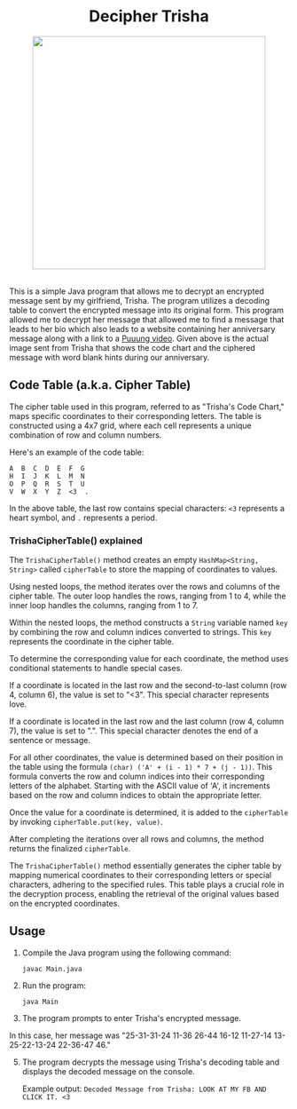 <h1 align="center">
  Decipher Trisha
</h1>

<div align="center" >
   <img src="https://github.com/aidrecabrera/decipher-trisha/assets/61798731/15b6ba53-0e15-4b9e-9e40-ccd314769d7f" height="420" width="auto">
</div>

<br>

This is a simple Java program that allows me to decrypt an encrypted message sent by my girlfriend, Trisha. The program utilizes a decoding table to convert the encrypted message into its original form. This program allowed me to decrypt her message that allowed me to find a message that leads to her bio which also leads to a website containing her anniversary message along with a link to a <a href="https://www.youtube.com/watch?v=qcgaf8LhoRU">Puuung video</a>. Given above is the actual image sent from Trisha that shows the code chart and the ciphered message with word blank hints during our anniversary.


## Code Table (a.k.a. Cipher Table) 

The cipher table used in this program, referred to as "Trisha's Code Chart," maps specific coordinates to their corresponding letters. The table is constructed using a 4x7 grid, where each cell represents a unique combination of row and column numbers.

Here's an example of the code table:

```
A  B  C  D  E  F  G
H  I  J  K  L  M  N
O  P  Q  R  S  T  U
V  W  X  Y  Z  <3  .
```

In the above table, the last row contains special characters: `<3` represents a heart symbol, and `.` represents a period.

### TrishaCipherTable() explained

The `TrishaCipherTable()` method creates an empty `HashMap<String, String>` called `cipherTable` to store the mapping of coordinates to values.

Using nested loops, the method iterates over the rows and columns of the cipher table. The outer loop handles the rows, ranging from 1 to 4, while the inner loop handles the columns, ranging from 1 to 7.

Within the nested loops, the method constructs a `String` variable named `key` by combining the row and column indices converted to strings. This `key` represents the coordinate in the cipher table.

To determine the corresponding value for each coordinate, the method uses conditional statements to handle special cases.

If a coordinate is located in the last row and the second-to-last column (row 4, column 6), the value is set to "<3". This special character represents love.

If a coordinate is located in the last row and the last column (row 4, column 7), the value is set to ".". This special character denotes the end of a sentence or message.

For all other coordinates, the value is determined based on their position in the table using the formula `(char) ('A' + (i - 1) * 7 + (j - 1))`. This formula converts the row and column indices into their corresponding letters of the alphabet. Starting with the ASCII value of 'A', it increments based on the row and column indices to obtain the appropriate letter.

Once the value for a coordinate is determined, it is added to the `cipherTable` by invoking `cipherTable.put(key, value)`.

After completing the iterations over all rows and columns, the method returns the finalized `cipherTable`.

The `TrishaCipherTable()` method essentially generates the cipher table by mapping numerical coordinates to their corresponding letters or special characters, adhering to the specified rules. This table plays a crucial role in the decryption process, enabling the retrieval of the original values based on the encrypted coordinates.

## Usage

1. Compile the Java program using the following command:

   ```
   javac Main.java
   ```

2. Run the program:

   ```
   java Main
   ```

3. The program prompts to enter Trisha's encrypted message.

In this case, her message was "25-31-31-24 11-36 26-44 16-12 11-27-14 13-25-22-13-24 22-36-47 46."

5. The program decrypts the message using Trisha's decoding table and displays the decoded message on the console.

   Example output: `Decoded Message from Trisha: LOOK AT MY FB AND CLICK IT. <3`
